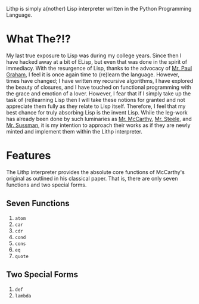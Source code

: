 Lithp is simply a(nother) Lisp interpreter written in the Python Programming Language.

What The?!?
===========

My last true exposure to Lisp was during my college years.  Since then I have hacked away at a bit of ELisp, but even that was done in the spirit of immediacy.  With the resurgence of Lisp, thanks to the advocacy of [Mr. Paul Graham](http://www.paulgraham.com), I feel it is once again time to (re)learn the language.  However, times have changed; I have written my recursive algorithms, I have explored the beauty of closures, and I have touched on functional programming with the grace and emotion of a lover.  However, I fear that if I simply take up the task of (re)learning Lisp then I will take these notions for granted and not appreciate them fully as they relate to Lisp itself.  Therefore, I feel that my best chance for truly absorbing Lisp is the invent Lisp.  While the leg-work has already been done by such luminaries as [Mr. McCarthy][jmc], [Mr. Steele][steele], and [Mr. Sussman][sussman], it is my intention to approach their works as if they are newly minted and implement them within the Lithp interpreter.

[steele]: http://research.sun.com/people/mybio.php?uid=25706
[jmc]: http://www-formal.stanford.edu/jmc
[sussman]: http://swiss.csail.mit.edu/~gjs

Features
========
The Lithp interpreter provides the absolute core functions of McCarthy's original as outlined in his classical paper.  That is, there are only seven functions and two special forms.

Seven Functions
---------------
1.  `atom`
2.  `car`
3.  `cdr`
4.  `cond`
5.  `cons`
6.  `eq`
7.  `quote`

Two Special Forms
------------------
1. `def`
2. `lambda`

